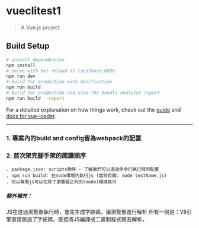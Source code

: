 # vueclitest1
> A Vue.js project
## Build Setup
``` bash
# install dependencies
npm install
# serve with hot reload at localhost:8080
npm run dev
# build for production with minification
npm run build
# build for production and view the bundle analyzer report
npm run build --report
```
For a detailed explanation on how things work, check out the [guide](http://vuejs-templates.github.io/webpack/) and [docs for vue-loader](http://vuejs.github.io/vue-loader).


---------------------------
### 1. 專案內的build and config皆為webpack的配置

### 2. 首次架完腳手架的閱讀順序
    . package.json: scripts物件 - 了解我們可以透過命令行執行時的配置
    . npm run build: 在node環境內執行js (當前目錄: node textName.js)
    . 可以幫助js可以在除了瀏覽器之外的(node)環境執行
    
##### 額外補充：
JS在透過瀏覽器執行時，會先生成字結碼，讓瀏覽器進行解析
但有一說是：V8引擎直接跳過了字結碼，直接將JS編譯成二進制程式碼去解析，
    